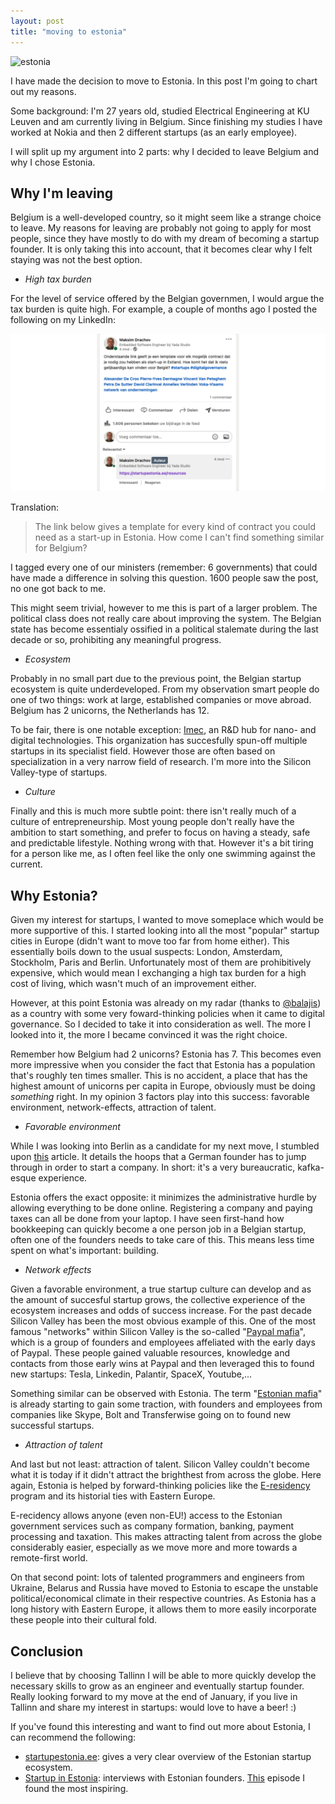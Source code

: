 ```yaml
---
layout: post
title: "moving to estonia"
---
```


![estonia](/images/moving-to-estonia/e-estonia.jpg)

I have made the decision to move to Estonia. In this post I'm going to chart out my reasons.

Some background: I'm 27 years old, studied Electrical Engineering at KU Leuven and am currently living in Belgium. Since finishing my studies I have worked at Nokia and then 2 different startups (as an early employee). 

I will split up my argument into 2 parts: why I decided to leave Belgium and why I chose Estonia.

## Why I'm leaving

Belgium is a well-developed country, so it might seem like a strange choice to leave. My reasons for leaving are probably not going to apply for most people, since they have mostly to do with my dream of becoming a startup founder. It is only taking this into account, that it becomes clear why I felt staying was not the best option.

- _High tax burden_

For the level of service offered by the Belgian governmen, I would argue the tax burden is quite high. For example, a couple of months ago I posted the following on my LinkedIn:

![linkedin](/images/moving-to-estonia/linkedin.png)

Translation:

> The link below gives a template for every kind of contract you could need as a start-up in Estonia. How come I can't find something similar for Belgium?

I tagged every one of our ministers (remember: 6 governments) that could have made a difference in solving this question. 1600 people saw the post, no one got back to me. 

This might seem trivial, however to me this is part of a larger problem. The political class does not really care about improving the system. The Belgian state has become essentialy ossified in a political stalemate during the last decade or so, prohibiting any meaningful progress.

- _Ecosystem_ 

Probably in no small part due to the previous point, the Belgian startup ecosystem is quite underdeveloped. From my observation smart people do one of two things: work at large, established companies or move abroad. Belgium has 2 unicorns, the Netherlands has 12.

To be fair, there is one notable exception: [Imec](https://www.imec-int.com/en), an R&D hub for nano- and digital technologies. This organization has succesfully spun-off multiple startups in its specialist field. However those are often based on specialization in a very narrow field of research. I'm more into the Silicon Valley-type of startups.

- _Culture_

Finally and this is much more subtle point: there isn't really much of a culture of entrepreneurship. Most young people don't really have the ambition to start something, and prefer to focus on having a steady, safe and predictable lifestyle. Nothing wrong with that. However it's a bit tiring for a person like me, as I often feel like the only one swimming against the current.

## Why Estonia?

Given my interest for startups, I wanted to move someplace which would be more supportive of this. I started looking into all the most "popular" startup cities in Europe (didn't want to move too far from home either). This essentially boils down to the usual suspects: London, Amsterdam, Stockholm, Paris and Berlin. Unfortunately most of them are prohibitively expensive, which would mean I exchanging a high tax burden for a high cost of living, which wasn't much of an improvement either. 

However, at this point Estonia was already on my radar (thanks to [@balajis](https://twitter.com/balajis)) as a country with some very foward-thinking policies when it came to digital governance. So I decided to take it into consideration as well. The more I looked into it, the more I became convinced it was the right choice. 

Remember how Belgium had 2 unicorns? Estonia has 7. This becomes even more impressive when you consider the fact that Estonia has a population that's roughly ten times smaller. This is no accident, a place that has the highest amount of unicorns per capita in Europe, obviously must be doing _something_ right. In my opinion 3 factors play into this success: favorable environment, network-effects, attraction of talent. 

- _Favorable environment_

While I was looking into Berlin as a candidate for my next move, I stumbled upon [this](https://peerrich.com/posts/how-i-would-start-my-next-startup-in-germany-without-a-gmbh) article. It details the hoops that a German founder has to jump through in order to start a company. In short: it's a very bureaucratic, kafka-esque experience. 

Estonia offers the exact opposite: it minimizes the administrative hurdle by allowing everything to be done online. Registering a company and paying taxes can all be done from your laptop. I have seen first-hand how bookkeeping can quickly become a one person job in a Belgian startup, often one of the founders needs to take care of this. This means less time spent on what's important: building. 

- _Network effects_

Given a favorable environment, a true startup culture can develop and as the amount of succesful startup grows, the collective experience of the ecosystem increases and odds of success increase. For the past decade Silicon Valley has been the most obvious example of this. One of the most famous "networks" within Silicon Valley is the so-called "[Paypal mafia](https://en.wikipedia.org/wiki/PayPal_Mafia)", which is a group of founders and employees affeliated with the early days of Paypal. These people gained valuable resources, knowledge and contacts from those early wins at Paypal and then leveraged this to found new startups: Tesla, Linkedin, Palantir, SpaceX, Youtube,...

Something similar can be observed with Estonia. The term "[Estonian mafia](https://www.lift99.co/walloffame)" is already starting to gain some traction, with founders and employees from companies like Skype, Bolt and Transferwise going on to found new successful startups. 

- _Attraction of talent_

And last but not least: attraction of talent. Silicon Valley couldn't become what it is today if it didn't attract the brighthest from across the globe. Here again, Estonia is helped by forward-thinking policies like the [E-residency](https://www.e-resident.gov.ee/) program and its historial ties with Eastern Europe. 

E-recidency allows anyone (even non-EU!) access to the Estonian government services such as company formation, banking, payment processing and taxation. This makes attracting talent from across the globe considerably easier, especially as we move more and more towards a remote-first world. 

On that second point: lots of talented programmers and engineers from Ukraine, Belarus and Russia have moved to Estonia to escape the unstable political/economical climate in their respective countries. As Estonia has a long history with Eastern Europe, it allows them to more easily incorporate these people into their cultural fold. 

## Conclusion

I believe that by choosing Tallinn I will be able to more quickly develop the necessary skills to grow as an engineer and eventually startup founder. Really looking forward to my move at the end of January, if you live in Tallinn and share my interest in startups: would love to have a beer! :)

If you've found this interesting and want to find out more about Estonia, I can recommend the following:

- [startupestonia.ee](https://startupestonia.ee/): gives a very clear overview of the Estonian startup ecosystem.
- [Startup in Estonia](https://www.youtube.com/channel/UCZqVkdpDBrkCJVqL-s-aiPA): interviews with Estonian founders. [This](https://www.youtube.com/watch?v=z-matT605ss) episode I found the most inspiring.



